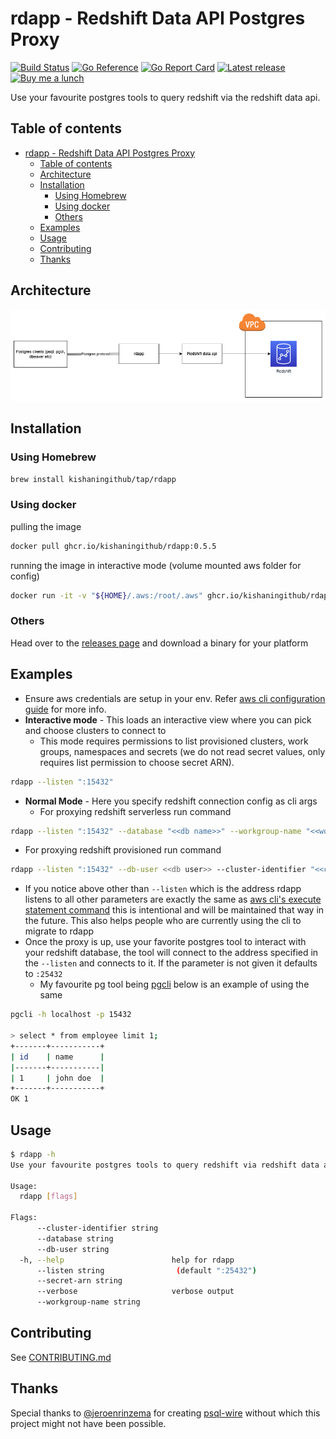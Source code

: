 # rdapp - Redshift Data API Postgres Proxy

[![Build Status](https://github.com/kishaningithub/rdapp/actions/workflows/build.yml/badge.svg)](https://github.com/kishaningithub/rdapp/actions/workflows/build.yml)
[![Go Reference](https://pkg.go.dev/badge/github.com/kishaningithub/rdapp.svg)](https://pkg.go.dev/github.com/kishaningithub/rdapp)
[![Go Report Card](https://goreportcard.com/badge/github.com/kishaningithub/rdapp)](https://goreportcard.com/report/github.com/kishaningithub/rdapp)
[![Latest release](https://img.shields.io/github/release/kishaningithub/rdapp.svg)](https://github.com/kishaningithub/rdapp/releases)
[![Buy me a lunch](https://img.shields.io/badge/🍱-Buy%20me%20a%20lunch-blue.svg)](https://www.paypal.me/kishansh/15)

Use your favourite postgres tools to query redshift via the redshift data api.

## Table of contents

- [rdapp - Redshift Data API Postgres Proxy](#rdapp---redshift-data-api-postgres-proxy)
  - [Table of contents](#table-of-contents)
  - [Architecture](#architecture)
  - [Installation](#installation)
    - [Using Homebrew](#using-homebrew)
    - [Using docker](#using-docker)
    - [Others](#others)
  - [Examples](#examples)
  - [Usage](#usage)
  - [Contributing](#contributing)
  - [Thanks](#thanks)

## Architecture

![Architecture](./diagrams/architecture.png)

## Installation

### Using Homebrew

```bash
brew install kishaningithub/tap/rdapp
```

### Using docker

pulling the image
```bash
docker pull ghcr.io/kishaningithub/rdapp:0.5.5
```

running the image in interactive mode (volume mounted aws folder for config)
```bash
docker run -it -v "${HOME}/.aws:/root/.aws" ghcr.io/kishaningithub/rdapp:0.5.5
```

### Others

Head over to the [releases page](https://github.com/kishaningithub/rdapp/releases) and download a binary for your platform

## Examples

- Ensure aws credentials are setup in your env. Refer [aws cli configuration guide](https://docs.aws.amazon.com/cli/latest/userguide/cli-chap-configure.html)
  for more info.
- **Interactive mode** - This loads an interactive view where you can pick and choose clusters to connect to
  - This mode requires permissions to list provisioned clusters, work groups, namespaces and secrets (we do not read secret values, only requires list permission to choose secret ARN).
```bash
rdapp --listen ":15432"
```
- **Normal Mode** - Here you specify redshift connection config as cli args
  - For proxying redshift serverless run command
```bash
rdapp --listen ":15432" --database "<<db name>>" --workgroup-name "<<work group name>>" --secret-arn "<<secret arn>>"
```
  - For proxying redshift provisioned run command
```bash
rdapp --listen ":15432" --db-user <<db user>> --cluster-identifier "<<cluster identifier>>" --database "<<db name>>"
```
- If you notice above other than `--listen` which is the address rdapp listens to all other parameters are exactly the same
  as [aws cli's execute statement command](https://awscli.amazonaws.com/v2/documentation/api/latest/reference/redshift-data/execute-statement.html)
  this is intentional and will be maintained that way in the future. This also helps people who are currently using the cli
  to migrate to rdapp
- Once the proxy is up, use your favorite postgres tool to interact with your redshift database, the tool will connect to
  the address specified in the `--listen` and connects to it. If the parameter is not given it defaults to `:25432`
  - My favourite pg tool being [pgcli](https://github.com/dbcli/pgcli) below is an example of using the same

```bash
pgcli -h localhost -p 15432

> select * from employee limit 1;
+-------+-----------+
| id    | name      |
|-------+-----------|
| 1     | john doe  |
+-------+-----------+
OK 1
```

## Usage

```bash
$ rdapp -h
Use your favourite postgres tools to query redshift via redshift data api

Usage:
  rdapp [flags]

Flags:
      --cluster-identifier string
      --database string
      --db-user string
  -h, --help                        help for rdapp
      --listen string                (default ":25432")
      --secret-arn string
      --verbose                     verbose output
      --workgroup-name string
```

## Contributing

See [CONTRIBUTING.md](./CONTRIBUTING.md)

## Thanks

Special thanks to [@jeroenrinzema](https://github.com/jeroenrinzema) for creating [psql-wire](https://github.com/jeroenrinzema/psql-wire)
without which this project might not have been possible.
